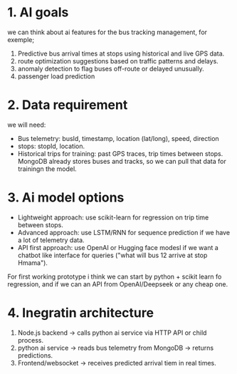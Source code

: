 # 1. AI goals
we can think about ai features for the bus tracking management, for exemple;
1. Predictive bus arrival times at stops using historical and live GPS data.
2. route optimization suggestions based on traffic patterns and delays.
3. anomaly detection to flag buses off-route or delayed unusually.
4. passenger load prediction

# 2. Data requirement
we will need:
- Bus telemetry: busId, timestamp, location (lat/long), speed, direction
- stops: stopId, location.
- Historical trips for training: past GPS traces, trip times between stops.
MongoDB already stores buses and tracks, so we can pull that data for trainingn the model.

# 3. Ai model options
- Lightweight approach: use scikit-learn for regression on trip time between stops.
- Advanced approach: use LSTM/RNN for sequence prediction if we have a lot of telemetry data.
- API first approach: use OpenAI or Hugging face modesl if we want a chatbot like interface for queries ("what will bus 12 arrive at stop Hmama").

For first working prototype i think we can start by python + scikit learn fo regression, and if we can an API from OpenAI/Deepseek or any cheap one.

# 4. Inegratin architecture
1. Node.js backend -> calls python ai service via HTTP API or child process.
2. python ai service -> reads bus telemetry from MongoDB -> returns predictions.
3. Frontend/websocket -> receives predicted arrival tiem in real times.